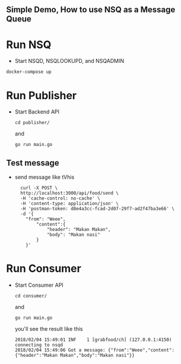 Simple Demo, How to use NSQ as a Message Queue
---

# Run NSQ
  - Start NSQD, NSQLOOKUPD, and NSQADMIN
  ```shell
  docker-compose up
  ```

# Run Publisher
  - Start Backend API

    ```shell
    cd publisher/
    ```
    and

    ```shell
    go run main.go
    ```
## Test message
  - send message like tVhis
    ```curl
      curl -X POST \
      http://localhost:3000/api/food/send \
      -H 'cache-control: no-cache' \
      -H 'content-type: application/json' \
      -H 'postman-token: d8e4a3cc-fcad-2d07-29f7-ad2f47ba3e66' \
      -d '{
      	"from": "Weee",
        	"content":{
        		"header": "Makan Makan",
        		"body": "Makan nasi"
        	}
        }'
    ```
# Run Consumer
  - Start Consumer API
     ```shell
    cd consumer/
    ```
    and 
    ```shell
    go run main.go
    ```

    you'll see the result like this

    ```shell
    2018/02/04 15:49:01 INF    1 [grabfood/ch] (127.0.0.1:4150) connecting to nsqd
    2018/02/04 15:49:06 Got a message: {"from":"Weee","content":{"header":"Makan Makan","body":"Makan nasi"}}
    ```
